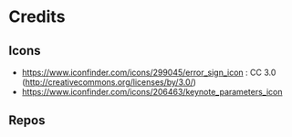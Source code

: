 # Credits 

## Icons

- https://www.iconfinder.com/icons/299045/error_sign_icon : CC 3.0 (http://creativecommons.org/licenses/by/3.0/)
- https://www.iconfinder.com/icons/206463/keynote_parameters_icon

## Repos
